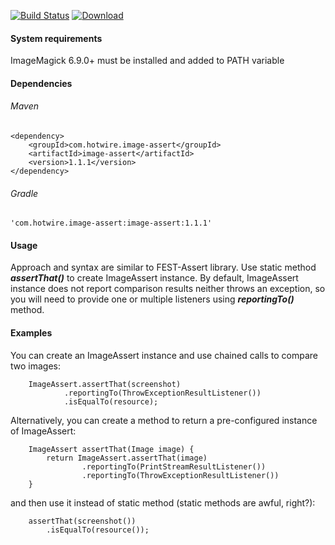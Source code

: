 [![Build Status](https://travis-ci.org/HotwireDotCom/image-assert.svg?branch=develop)](https://travis-ci.org/HotwireDotCom/image-assert)
[![Download](https://api.bintray.com/packages/hotwiredotcom/maven/image-assert/images/download.svg)](https://bintray.com/hotwiredotcom/maven/image-assert/_latestVersion)

#### System requirements

ImageMagick 6.9.0+ must be installed and added to PATH variable

#### Dependencies

###### Maven
```
<dependency>
	<groupId>com.hotwire.image-assert</groupId>
	<artifactId>image-assert</artifactId>
	<version>1.1.1</version>
</dependency>
```
###### Gradle
```
'com.hotwire.image-assert:image-assert:1.1.1'
```

#### Usage

Approach and syntax are similar to FEST-Assert library.
Use static method _**assertThat()**_ to create ImageAssert instance.
By default, ImageAssert instance does not report comparison results neither throws an exception,
so you will need to provide one or multiple listeners using _**reportingTo()**_ method.

#### Examples

You can create an ImageAssert instance and use chained calls to compare two images:
```
    ImageAssert.assertThat(screenshot)
            .reportingTo(ThrowExceptionResultListener())
            .isEqualTo(resource);
```

Alternatively, you can create a method to return a pre-configured instance of ImageAssert:
```
    ImageAssert assertThat(Image image) {
        return ImageAssert.assertThat(image)
                .reportingTo(PrintStreamResultListener())
                .reportingTo(ThrowExceptionResultListener())
    }
```
and then use it instead of static method (static methods are awful, right?):
```
    assertThat(screenshot())
        .isEqualTo(resource());
```